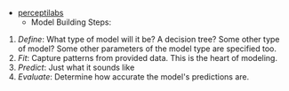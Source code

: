 

- [perceptilabs](https://www.perceptilabs.com/papers)
  - Model Building Steps:

1. _Define_: What type of model will it be? A decision tree? Some other type of model? Some other parameters of the model type are specified too.
2. _Fit_: Capture patterns from provided data. This is the heart of modeling.
3. _Predict_: Just what it sounds like
4. _Evaluate_: Determine how accurate the model's predictions are.
